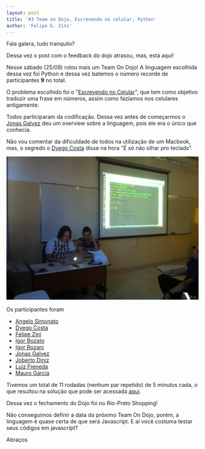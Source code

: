 ```yaml
--- 
layout: post
title: '#3 Team on Dojo, Escrevendo no celular, Python'
author: 'Felipe G. Zini'
---
```


Fala galera, tudo tranquilo?

Dessa vez o post com o feedback do dojo atrasou, mas, está aqui!

Nesse sábado (25/08) rolou mais um Team On Dojo! A linguagem escolhida dessa vez foi Python e dessa vez batemos o número recorde de participantes __9__ no total.

O problema escolhido foi o "[Escrevendo no Celular][EscrevendoNoCelularDojoPuzzles]", que tem como objetivo traduzir uma frase em números, assim como fazíamos nos celulares antigamente. 

Todos participaram da codificação. Dessa vez antes de começarmos o [Jonas Galvez][JonasGalvez] deu um overview sobre a linguagem, pois ele era o único que conhecia.

Não vou comentar da dificuldade de todos na utilização de um Macbook, mas, o segredo o [Dyego Costa][DyegoCosta] disse na hora "É só não olhar pro teclado".

<img alt="" src="/images/escrevendonocelular_coding.jpg" class="post_img"/>

Os participantes foram

- [Angelo Simonato][AngeloSimonato]
- [Dyego Costa][DyegoCosta]
- [Felipe Zini][FelipeZini]
- [Igor Bozato][IgorBozato]
- [Igor Rozani][IgorRozani]
- [Jonas Galvez][JonasGalvez]
- [Joberto Diniz][JobertoDiniz]
- [Luiz Freneda][LuizFreneda]
- [Mauro Garcia][MauroGarcia]


Tivemos um total de 11 rodadas (nenhum par repetido) de 5 minutos cada, o que resultou na solução que pode ser acessada [aqui][ResultadoUrl].

Dessa vez o fechamento do Dojo foi no Rio-Preto Shopping!

Não conseguimos definir a data do próximo Team On Dojo, porém, a linguagem é quase certa de que será Javascript. E aí você costuma testar seus códigos em javascript? 

Abraços

[AngeloSimonato]:https://www.facebook.com/angeloaugusto.simonatosanches
[DyegoCosta]:http://twitter.com/dyegoscosta
[FelipeZini]:http://twitter.com/fzini
[IgorBozato]:http://twitter.com/igorbozato
[IgorRozani]:http://twitter.com/igorrozani
[JonasGalvez]:http://www.facebook.com/galvezjonas
[JobertoDiniz]:http://twitter.com/jobadiniz
[LuizFreneda]:http://twitter.com/luizfreneda
[MauroGarcia]:http://twitter.com/Maur0Garcia

[EscrevendoNoCelularDojoPuzzles]:http://dojopuzzles.com/problemas/exibe/escrevendo-no-celular/
[ResultadoUrl]:https://github.com/team-room/EscrevendoNoCelular
